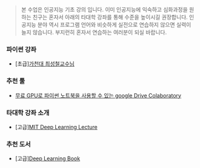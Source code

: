 

> 본 수업은 인공지능 기초 강의 입니다.
> 이미 인공지능에 익숙하고 심화과정을 원하는 친구는 혼자서 아래의 타대학 강좌를 통해 수준을 높이시길 권장합니다.
> 인공지능 분야 역시 프로그램 언어와 비슷하게 실전으로 연습하지 않으면 실력이 늘지 않습니다.
> 부지런히 혼자서 연습하는 여러분이 되실 바랍니다.

### 파이썬 강좌
- [초급][가천대 최성철교수님 ](https://github.com/TeamLab/introduction_to_python_TEAMLAB_MOOC)

### 추천 툴
- [무료 GPU로 파이썬 노트북을 사용할 수 있는 google Drive Colaboratory](https://www.youtube.com/watch?v=XRBXMohjQos)

### 타대학 강좌 소개
- [고급][MIT Deep Learning Lecture](https://deeplearning.mit.edu/)


### 추천 도서
- [고급][Deep Learning Book](https://www.deeplearningbook.org/)


